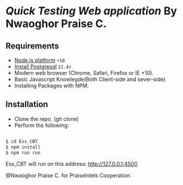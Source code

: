 # _Quick Testing Web application_ By Nwaoghor Praise C.

## Requirements

- [Node.js platform](https://nodejs.org/en/) `+10`
- [ Install Postgresql](https://postgres.com)
  `11.4+`
- Modern web browser (Chrome, Safari, Firefox or IE +10).
- Basic Javascript Knowlegde(Both Client-side and sever-side)
- Installing Packages with NPM.

## Installation

- Clone the repo. (git clone)
- Perform the following:

```bash

$ cd Ess_CBT
$ npm install
$ npm run run
```

Ess_CBT will run on this address: <http://127.0.0.1:4500>

@Nwaoghor Praise C. for PraiseIntels Cooperation.

